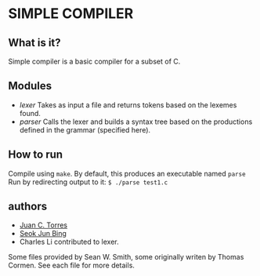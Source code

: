 # SIMPLE COMPILER


## What is it?

Simple compiler is a basic compiler for a subset of C.

## Modules

* *lexer* Takes as input a file and returns tokens based on the lexemes found.
* *parser* Calls the lexer and builds a syntax tree based on the productions defined in the grammar (specified here).

## How to run

Compile using `make`. By default, this produces an executable named `parse` Run by redirecting output to it:
`$ ./parse test1.c`

## authors

* [Juan C. Torres](https://github.com/juanctorres)
* [Seok Jun Bing](https://github.com/seokjunbing)
* Charles Li contributed to lexer.

Some files provided by Sean W. Smith, some originally writen by Thomas Cormen.
See each file for more details.
